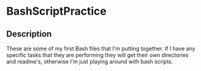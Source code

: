# BashScriptPractice

## Description

These are some of my first Bash files that I'm putting together. If I have any specific tasks that they are performing they will get their own directories and readme's, otherwise I'm just playing around with bash scripts.

